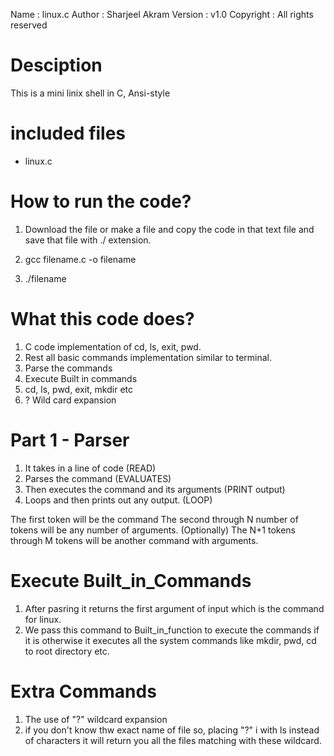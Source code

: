 Name        : linux.c
 Author      : Sharjeel Akram
 Version     : v1.0
 Copyright   : All rights reserved 

# Desciption
This is a mini linix shell in C, Ansi-style

# included files
- linux.c

# How to run the code?
1. Download the file or make a file and copy the code in that text file and save that file with ./ extension.

2. gcc filename.c -o filename

3. ./filename

# What this code does?

1. C code implementation of cd, ls, exit, pwd.
2. Rest all basic commands implementation similar to terminal.
3. Parse the commands
4. Execute Built in commands
5. cd, ls, pwd, exit, mkdir etc
6. ? Wild card expansion

# Part 1 - Parser
1. It takes in a line of code (READ)
2. Parses the command (EVALUATES)
3. Then executes the command and its arguments (PRINT output)
4. Loops and then prints out any output. (LOOP)

The first token will be the command
The second through N number of tokens will be any number of arguments.
(Optionally) The N+1 tokens through M tokens will be another command with arguments.

# Execute Built_in_Commands
1. After pasring it returns the first argument of input which is the command for linux.
2. We pass this command to Built_in_function to execute the commands if it is otherwise it executes all the system commands like mkdir, pwd, cd to root directory etc.

# Extra Commands
1. The use of "?" wildcard expansion
2. if you don't know thw exact name of file so, placing "?" i with ls instead of characters it will return you all the files matching with these wildcard.


